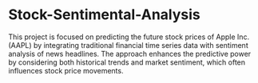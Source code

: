 # Stock-Sentimental-Analysis
This project is focused on predicting the future stock prices of Apple Inc. (AAPL) by integrating traditional financial time series data with sentiment analysis of news headlines. The approach enhances the predictive power by considering both historical trends and market sentiment, which often influences stock price movements.
